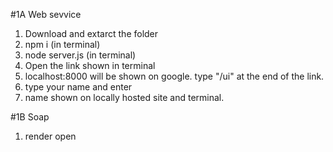 #1A Web sevvice
1) Download and extarct the folder
2) npm i (in terminal)
3) node server.js (in terminal)
4) Open the link shown in terminal
5) localhost:8000 will be shown on google. type "/ui" at the end of the link.
6) type your name and enter
7) name shown on locally hosted site and terminal.

#1B Soap 
1) render open
